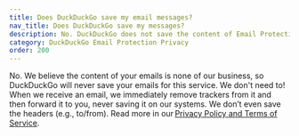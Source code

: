 ```yaml
---
title: Does DuckDuckGo save my email messages?
nav_title: Does DuckDuckGo save my messages?
description: No. DuckDuckGo does not save the content of Email Protection users’ emails.
category: DuckDuckGo Email Protection Privacy
order: 200
---
```


No. We believe the content of your emails is none of our business, so DuckDuckGo will never save your emails for this service. We don't need to! When we receive an email, we immediately remove trackers from it and then forward it to you, never saving it on our systems. We don’t even save the headers (e.g., to/from). Read more in our [Privacy Policy and Terms of Service](https://duckduckgo.com/email/privacy-terms).
